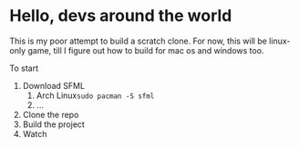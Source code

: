 # Hello, devs around the world

This is my poor attempt to build a scratch clone.
For now, this will be linux-only game, till I figure out how to build for mac os and windows too.

To start

1. Download SFML
   1. Arch Linux`sudo pacman -S sfml`
   2. ...
2. Clone the repo
3. Build the project
4. Watch

